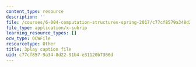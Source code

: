 ```yaml
---
content_type: resource
description: ''
file: /courses/6-004-computation-structures-spring-2017/c77cf8579a348d2291b4e31120b7366d_b-jgbeTojrk.srt
file_type: application/x-subrip
learning_resource_types: []
ocw_type: OCWFile
resourcetype: Other
title: 3play caption file
uid: c77cf857-9a34-8d22-91b4-e31120b7366d
---
```


